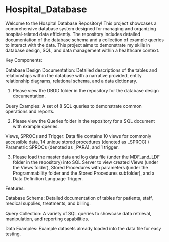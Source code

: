 # Hospital_Database
Welcome to the Hospital Database Repository! This project showcases a comprehensive database system designed for managing and organizing hospital-related data efficiently. The repository includes detailed documentation of the database schema and a collection of example queries to interact with the data. This project aims to demonstrate my skills in database design, SQL, and data management within a healthcare context.

Key Components:

Database Design Documentation: Detailed descriptions of the tables and relationships within the database with a narrative provided, entity relationship diagrams, relational schema, and a data dictionary. 
1) Please view the DBDD folder in the repository for the database design documentation.

Query Examples: A set of 8 SQL queries to demonstrate common operations and reports.

2) Please view the Queries folder in the repository for a SQL document with example queries.

Views, SPROCs and Trigger: Data file contains 10 views for commonly accessible data, 14 unique stored procedures (denoted as _SPROC) / Parametric SPROCs (denoted as _PARA), and 1 trigger.

3) Please load the master data and log data file (under the MDF_and_LDF folder in the repository) into SQL Server to view created Views (under the Views folder), Stored Procedures with parameters (under the Programmability folder and the Stored Procedures subfolder), and a Data Definition Language Trigger.

Features:

Database Schema: Detailed documentation of tables for patients, staff, medical supplies, treatments, and billing.

Query Collection: A variety of SQL queries to showcase data retrieval, manipulation, and reporting capabilities.

Data Examples: Example datasets already loaded into the data file for easy testing.
